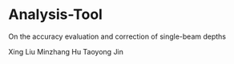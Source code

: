 # Analysis-Tool
On the accuracy evaluation and correction of single-beam depths

Xing Liu 
Minzhang Hu 
Taoyong Jin


